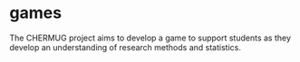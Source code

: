 games
=====

The CHERMUG project aims to develop a game to support students as they develop an understanding of research methods and statistics. 
